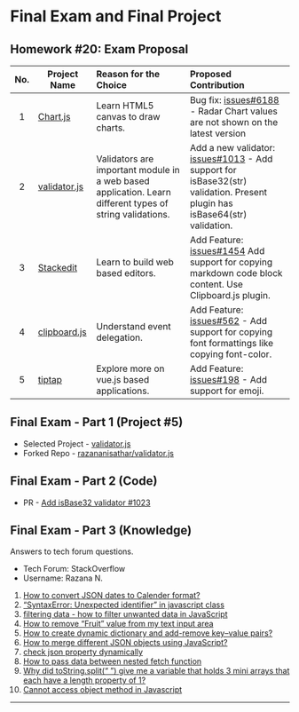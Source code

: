 # Final Exam and Final Project

## Homework #20: Exam Proposal


|No. | Project Name        | Reason for the Choice          | Proposed Contribution |
|:-:| ------------- |:-------------| :-----|
|1| [Chart.js](https://github.com/chartjs/Chart.js) |Learn HTML5 canvas to draw charts.| Bug fix: [issues#6188](https://github.com/chartjs/Chart.js/issues/6188) -  Radar Chart values are not shown on the latest version|
|2| [validator.js](https://github.com/chriso/validator.js) |Validators are important module in a web based application. Learn different types of string validations.| Add a new validator: [issues#1013](https://github.com/chriso/validator.js/issues/1013) - Add support for isBase32(str) validation. Present plugin has isBase64(str) validation.|
|3| [Stackedit](https://github.com/benweet/stackedit) |Learn to build web based editors.| Add Feature: [issues#1454](https://github.com/benweet/stackedit/issues/1454) Add support for copying markdown code block content. Use Clipboard.js plugin.|
|4| [clipboard.js](https://github.com/zenorocha/clipboard.js) | Understand event delegation.|Add Feature: [issues#562](https://github.com/zenorocha/clipboard.js/issues/562) - Add support for copying font formattings like copying font-color.|
|5| [tiptap](https://github.com/scrumpy/tiptap) | Explore more on vue.js based applications.| Add Feature: [issues#198](https://github.com/scrumpy/tiptap/issues/198) - Add support for emoji. |

## Final Exam - Part 1 (Project #5)

- Selected Project - [validator.js](https://github.com/chriso/validator.js)
- Forked Repo - [razananisathar/validator.js](https://github.com/razananisathar/validator.js)

## Final Exam - Part 2 (Code)

- PR -  [Add isBase32 validator #1023](https://github.com/chriso/validator.js/pull/1023)

## Final Exam - Part 3 (Knowledge)

Answers to tech forum questions.
- Tech Forum: StackOverflow
- Username: Razana N.

1. [How to convert JSON dates to Calender format?](https://stackoverflow.com/questions/55575706/how-to-convert-json-dates-to-calender-format/55576640#55576640)
2. [“SyntaxError: Unexpected identifier” in javascript class](https://stackoverflow.com/questions/55577783/syntaxerror-unexpected-identifier-in-javascript-class/55578795#55578795)
3. [filtering data - how to filter unwanted data in JavaScript](https://stackoverflow.com/questions/55577795/filtering-data-how-to-filter-unwanted-data-in-javascript/55579260#55579260)
4. [How to remove “Fruit” value from my text input area](https://stackoverflow.com/questions/55584081/how-to-link-and-remove-the-fruit-value-from-my-text-input-area/55584434#55584434)
5. [How to create dynamic dictionary and add-remove key–value pairs?](https://stackoverflow.com/questions/55585783/how-to-create-dynamic-dictionary-and-add-remove-key-value-pairs/55586152#55586152)
6. [How to merge different JSON objects using JavaScript?](https://stackoverflow.com/questions/55596730/how-to-merge-different-json-objects-using-javascript/55598886#55598886)
7. [check json property dynamically](https://stackoverflow.com/questions/55610256/check-json-property-dynamically/55610394#55610394)
8. [How to pass data between nested fetch function](https://stackoverflow.com/questions/55623288/how-to-pass-data-between-nested-fetch-function/55624305#55624305)
9. [Why did toString.split(“ ”) give me a variable that holds 3 mini arrays that each have a length property of 1?](https://stackoverflow.com/questions/55674471/why-did-tostring-split-give-me-a-variable-that-holds-3-mini-arrays-that-eac/55674548#55674548)
10. [Cannot access object method in Javascript](https://stackoverflow.com/questions/55683790/cannot-access-object-method-in-javascript/55684115#55684115)

---